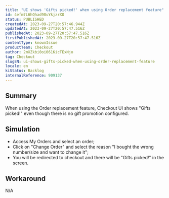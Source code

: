 ```yaml
---
title: "UI shows 'Gifts picked!' when using Order replacement feature"
id: 4efm7L6hQhad98uYkjzrXO
status: PUBLISHED
createdAt: 2023-09-27T20:57:46.944Z
updatedAt: 2023-09-27T20:57:47.516Z
publishedAt: 2023-09-27T20:57:47.516Z
firstPublishedAt: 2023-09-27T20:57:47.516Z
contentType: knownIssue
productTeam: Checkout
author: 2mXZkbi0oi061KicTExNjo
tag: Checkout
slugEN: ui-shows-gifts-picked-when-using-order-replacement-feature
locale: en
kiStatus: Backlog
internalReference: 909137
---
```


## Summary


When using the Order replacement feature, Checkout UI shows "Gifts picked!" even though there is no gift promotion configured.


##

## Simulation



- Access My Orders and select an order;
- Click on "Change Order" and select the reason "I bought the wrong number/size and want to change it";
- You will be redirected to checkout and there will be "Gifts picked!" in the screen.


##

## Workaround


N/A




